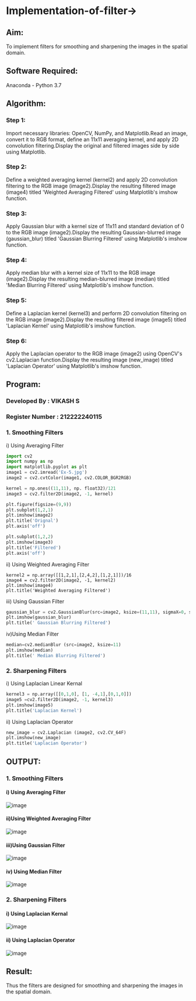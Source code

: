# Implementation-of-filter->
## Aim:
To implement filters for smoothing and sharpening the images in the spatial domain.

## Software Required:
Anaconda - Python 3.7

## Algorithm:
### Step 1:
Import necessary libraries: OpenCV, NumPy, and Matplotlib.Read an image, convert it to RGB format, define an 11x11 averaging kernel, and apply 2D convolution filtering.Display the original and filtered images side by side using Matplotlib.

### Step 2:
Define a weighted averaging kernel (kernel2) and apply 2D convolution filtering to the RGB image (image2).Display the resulting filtered image (image4) titled 'Weighted Averaging Filtered' using Matplotlib's imshow function.

### Step 3:
Apply Gaussian blur with a kernel size of 11x11 and standard deviation of 0 to the RGB image (image2).Display the resulting Gaussian-blurred image (gaussian_blur) titled 'Gaussian Blurring Filtered' using Matplotlib's imshow function.

### Step 4:
Apply median blur with a kernel size of 11x11 to the RGB image (image2).Display the resulting median-blurred image (median) titled 'Median Blurring Filtered' using Matplotlib's imshow function.

### Step 5:
Define a Laplacian kernel (kernel3) and perform 2D convolution filtering on the RGB image (image2).Display the resulting filtered image (image5) titled 'Laplacian Kernel' using Matplotlib's imshow function.

### Step 6:
Apply the Laplacian operator to the RGB image (image2) using OpenCV's cv2.Laplacian function.Display the resulting image (new_image) titled 'Laplacian Operator' using Matplotlib's imshow function.
## Program:
### Developed By : VIKASH S
### Register Number : 212222240115

### 1. Smoothing Filters
i) Using Averaging Filter
```Python
import cv2
import numpy as np
import matplotlib.pyplot as plt
image1 = cv2.imread('Ex-5.jpg')
image2 = cv2.cvtColor(image1, cv2.COLOR_BGR2RGB)

kernel = np.ones((11,11), np. float32)/121
image3 = cv2.filter2D(image2, -1, kernel)

plt.figure(figsize=(9,9))
plt.subplot(1,2,1)
plt.imshow(image2)
plt.title('Orignal')
plt.axis('off')

plt.subplot(1,2,2)
plt.imshow(image3)
plt.title('Filtered')
plt.axis('off')

```
ii) Using Weighted Averaging Filter
```
kernel2 = np.array([[1,2,1],[2,4,2],[1,2,1]])/16
image4 = cv2.filter2D(image2, -1, kernel2)
plt.imshow(image4)
plt.title('Weighted Averaging Filtered')

```
iii) Using Gaussian Filter
```Python
gaussian_blur = cv2.GaussianBlur(src=image2, ksize=(11,11), sigmaX=0, sigmaY=0)
plt.imshow(gaussian_blur)
plt.title(' Gaussian Blurring Filtered')
```
iv)Using Median Filter
```Python
median=cv2.medianBlur (src=image2, ksize=11)
plt.imshow(median)
plt.title(' Median Blurring Filtered')
```

### 2. Sharpening Filters
i) Using Laplacian Linear Kernal
```Python
kernel3 = np.array([[0,1,0], [1, -4,1],[0,1,0]])
image5 =cv2.filter2D(image2, -1, kernel3)
plt.imshow(image5)
plt.title('Laplacian Kernel')
```
ii) Using Laplacian Operator
```Python
new_image = cv2.Laplacian (image2, cv2.CV_64F)
plt.imshow(new_image)
plt.title('Laplacian Operator')
```

## OUTPUT:
### 1. Smoothing Filters
#### i) Using Averaging Filter
![image](https://github.com/user-attachments/assets/9cce43a1-abe3-43d3-9a6c-dcba3d48cd3d)


#### ii)Using Weighted Averaging Filter

![image](https://github.com/user-attachments/assets/ed7a3409-ced1-43b6-be44-65901474af3a)

#### iii)Using Gaussian Filter

![image](https://github.com/user-attachments/assets/ebdf10c6-0d63-4320-a9dd-2495b40cb07c)

#### iv) Using Median Filter

![image](https://github.com/user-attachments/assets/8bc9b1ad-0736-4953-b676-bc0bd0c09030)

### 2. Sharpening Filters

#### i) Using Laplacian Kernal

![image](https://github.com/user-attachments/assets/4b632747-dc9e-4d84-8dd4-716664237dcf)

#### ii) Using Laplacian Operator
![image](https://github.com/user-attachments/assets/acd060fe-5c17-4c9f-b9bb-99b21767c151)


## Result:
Thus the filters are designed for smoothing and sharpening the images in the spatial domain.
